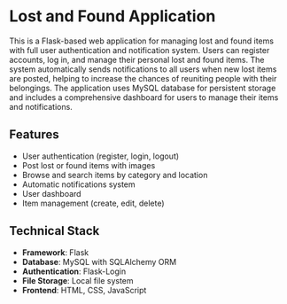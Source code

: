 # Lost and Found Application

This is a Flask-based web application for managing lost and found items with full user authentication and notification system. Users can register accounts, log in, and manage their personal lost and found items. The system automatically sends notifications to all users when new lost items are posted, helping to increase the chances of reuniting people with their belongings. The application uses MySQL database for persistent storage and includes a comprehensive dashboard for users to manage their items and notifications.

## Features

- User authentication (register, login, logout)
- Post lost or found items with images
- Browse and search items by category and location
- Automatic notifications system
- User dashboard
- Item management (create, edit, delete)

## Technical Stack

- **Framework**: Flask
- **Database**: MySQL with SQLAlchemy ORM
- **Authentication**: Flask-Login
- **File Storage**: Local file system
- **Frontend**: HTML, CSS, JavaScript
